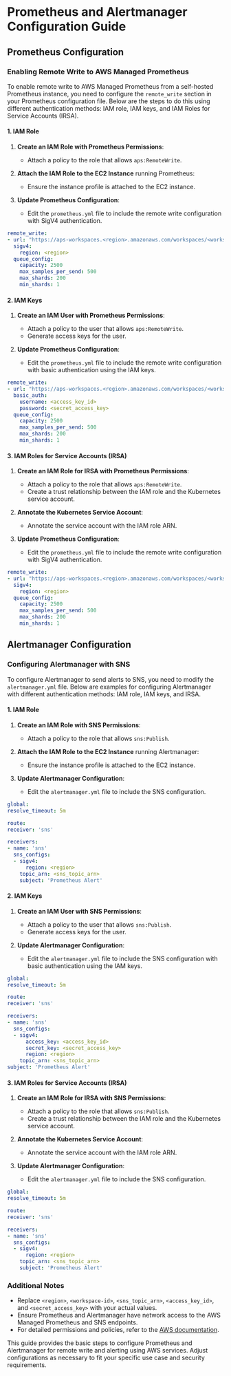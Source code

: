 
# Prometheus and Alertmanager Configuration Guide

## Prometheus Configuration

### Enabling Remote Write to AWS Managed Prometheus

To enable remote write to AWS Managed Prometheus from a self-hosted Prometheus instance, you need to configure the `remote_write` section in your Prometheus configuration file. Below are the steps to do this using different authentication methods: IAM role, IAM keys, and IAM Roles for Service Accounts (IRSA).

#### 1. IAM Role

1. **Create an IAM Role with Prometheus Permissions**:
    - Attach a policy to the role that allows `aps:RemoteWrite`.

2. **Attach the IAM Role to the EC2 Instance** running Prometheus:
    - Ensure the instance profile is attached to the EC2 instance.

3. **Update Prometheus Configuration**:
    - Edit the `prometheus.yml` file to include the remote write configuration with SigV4 authentication.

```yaml
remote_write:
- url: "https://aps-workspaces.<region>.amazonaws.com/workspaces/<workspace-id>/api/v1/remote_write"
  sigv4:
    region: <region>
  queue_config:
    capacity: 2500
    max_samples_per_send: 500
    max_shards: 200
    min_shards: 1
```

#### 2. IAM Keys

1. **Create an IAM User with Prometheus Permissions**:
    - Attach a policy to the user that allows `aps:RemoteWrite`.
    - Generate access keys for the user.

2. **Update Prometheus Configuration**:
    - Edit the `prometheus.yml` file to include the remote write configuration with basic authentication using the IAM keys.

```yaml
remote_write:
- url: "https://aps-workspaces.<region>.amazonaws.com/workspaces/<workspace-id>/api/v1/remote_write"
  basic_auth:
    username: <access_key_id>
    password: <secret_access_key>
  queue_config:
    capacity: 2500
    max_samples_per_send: 500
    max_shards: 200
    min_shards: 1
```

#### 3. IAM Roles for Service Accounts (IRSA)

1. **Create an IAM Role for IRSA with Prometheus Permissions**:
    - Attach a policy to the role that allows `aps:RemoteWrite`.
    - Create a trust relationship between the IAM role and the Kubernetes service account.

2. **Annotate the Kubernetes Service Account**:
    - Annotate the service account with the IAM role ARN.

3. **Update Prometheus Configuration**:
    - Edit the `prometheus.yml` file to include the remote write configuration with SigV4 authentication.

```yaml
remote_write:
- url: "https://aps-workspaces.<region>.amazonaws.com/workspaces/<workspace-id>/api/v1/remote_write"
  sigv4:
    region: <region>
  queue_config:
    capacity: 2500
    max_samples_per_send: 500
    max_shards: 200
    min_shards: 1
```

## Alertmanager Configuration

### Configuring Alertmanager with SNS

To configure Alertmanager to send alerts to SNS, you need to modify the `alertmanager.yml` file. Below are examples for configuring Alertmanager with different authentication methods: IAM role, IAM keys, and IRSA.

#### 1. IAM Role

1. **Create an IAM Role with SNS Permissions**:
    - Attach a policy to the role that allows `sns:Publish`.

2. **Attach the IAM Role to the EC2 Instance** running Alertmanager:
    - Ensure the instance profile is attached to the EC2 instance.

3. **Update Alertmanager Configuration**:
    - Edit the `alertmanager.yml` file to include the SNS configuration.

```yaml
global:
resolve_timeout: 5m

route:
receiver: 'sns'

receivers:
- name: 'sns'
  sns_configs:
  - sigv4:
      region: <region>
    topic_arn: <sns_topic_arn>
    subject: 'Prometheus Alert'
```

#### 2. IAM Keys

1. **Create an IAM User with SNS Permissions**:
    - Attach a policy to the user that allows `sns:Publish`.
    - Generate access keys for the user.

2. **Update Alertmanager Configuration**:
    - Edit the `alertmanager.yml` file to include the SNS configuration with basic authentication using the IAM keys.

```yaml
global:
resolve_timeout: 5m

route:
receiver: 'sns'

receivers:
- name: 'sns'
  sns_configs:
  - sigv4:
      access_key: <access_key_id>
      secret_key: <secret_access_key>
      region: <region>
    topic_arn: <sns_topic_arn>
subject: 'Prometheus Alert'
```

#### 3. IAM Roles for Service Accounts (IRSA)

1. **Create an IAM Role for IRSA with SNS Permissions**:
    - Attach a policy to the role that allows `sns:Publish`.
    - Create a trust relationship between the IAM role and the Kubernetes service account.

2. **Annotate the Kubernetes Service Account**:
    - Annotate the service account with the IAM role ARN.

3. **Update Alertmanager Configuration**:
    - Edit the `alertmanager.yml` file to include the SNS configuration.

```yaml
global:
resolve_timeout: 5m

route:
receiver: 'sns'

receivers:
- name: 'sns'
  sns_configs:
  - sigv4:
      region: <region>
    topic_arn: <sns_topic_arn>
    subject: 'Prometheus Alert'
```

### Additional Notes

- Replace `<region>`, `<workspace-id>`, `<sns_topic_arn>`, `<access_key_id>`, and `<secret_access_key>` with your actual values.
- Ensure Prometheus and Alertmanager have network access to the AWS Managed Prometheus and SNS endpoints.
- For detailed permissions and policies, refer to the [AWS documentation](https://docs.aws.amazon.com/).

This guide provides the basic steps to configure Prometheus and Alertmanager for remote write and alerting using AWS services. Adjust configurations as necessary to fit your specific use case and security requirements.

